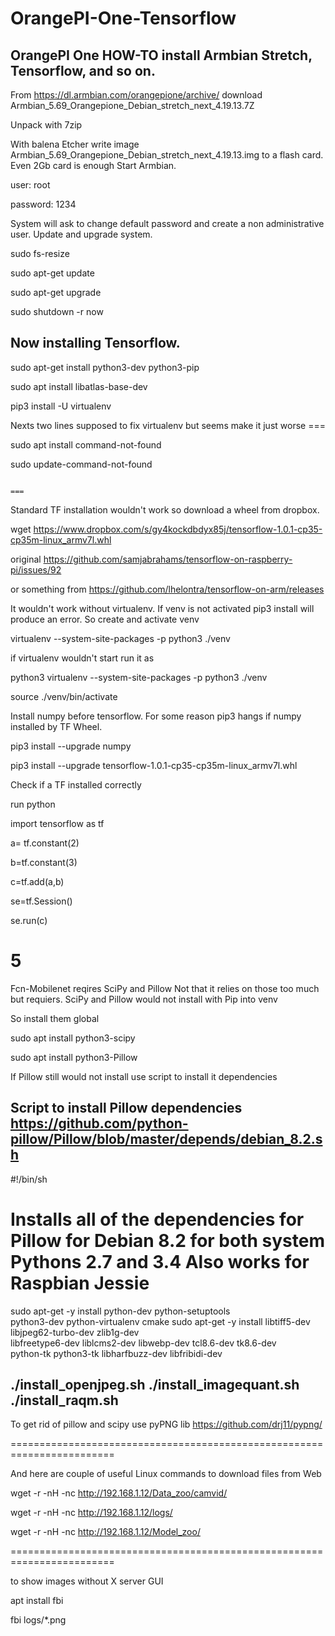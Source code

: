 # OrangePI-One-Tensorflow
OrangePI One 
HOW-TO install Armbian Stretch, Tensorflow, and so on.
------------------------------------------------------

From  https://dl.armbian.com/orangepione/archive/
download Armbian_5.69_Orangepione_Debian_stretch_next_4.19.13.7Z

Unpack with 7zip

With  balena Etcher write image Armbian_5.69_Orangepione_Debian_stretch_next_4.19.13.img to a flash card. 
Even 2Gb card is enough
Start Armbian.

user: root

password: 1234

System will ask to change default password and create a non administrative user.
Update and upgrade system.

sudo fs-resize

sudo apt-get update

sudo apt-get upgrade

sudo shutdown -r now

Now installing Tensorflow.
------------------------------------------------------------------------------

sudo apt-get install python3-dev python3-pip 

sudo apt install libatlas-base-dev

pip3 install -U virtualenv 

Nexts two lines supposed to fix virtualenv but seems make it just worse ===

sudo apt install command-not-found

sudo update-command-not-found

                                                                        ===
Standard TF installation wouldn't work so download a wheel from dropbox.

wget https://www.dropbox.com/s/gy4kockdbdyx85j/tensorflow-1.0.1-cp35-cp35m-linux_armv7l.whl

original https://github.com/samjabrahams/tensorflow-on-raspberry-pi/issues/92

or something from https://github.com/lhelontra/tensorflow-on-arm/releases

It wouldn't work without virtualenv. If venv is not activated pip3 install will produce an error.
So create and activate venv 

virtualenv --system-site-packages -p python3 ./venv

if virtualenv wouldn't start run it as

python3 virtualenv --system-site-packages -p python3 ./venv

source ./venv/bin/activate


Install numpy before tensorflow. For some reason pip3 hangs if numpy installed by TF Wheel.

pip3 install --upgrade numpy

pip3 install --upgrade tensorflow-1.0.1-cp35-cp35m-linux_armv7l.whl

Check if a TF installed correctly

run python

import tensorflow as tf

a= tf.constant(2)

b=tf.constant(3)

c=tf.add(a,b)

se=tf.Session()

se.run(c)

5
========================================================================
Fcn-Mobilenet reqires SciPy and Pillow Not that it relies on those too much but requiers.
SciPy and Pillow would not install with Pip into venv

So install them global

sudo apt install python3-scipy

sudo apt install python3-Pillow

If Pillow still would not install use script to install it dependencies

Script to install Pillow dependencies
https://github.com/python-pillow/Pillow/blob/master/depends/debian_8.2.sh
-------------
#!/bin/sh
# Installs all of the dependencies for Pillow for Debian 8.2 for both system Pythons 2.7 and 3.4 Also works for Raspbian Jessie

sudo apt-get -y install python-dev python-setuptools \
    python3-dev python-virtualenv cmake
sudo apt-get -y install libtiff5-dev libjpeg62-turbo-dev zlib1g-dev \
     libfreetype6-dev liblcms2-dev libwebp-dev tcl8.6-dev tk8.6-dev \
     python-tk python3-tk libharfbuzz-dev libfribidi-dev

./install_openjpeg.sh
./install_imagequant.sh
./install_raqm.sh
------------

To get rid of pillow and scipy use pyPNG lib
https://github.com/drj11/pypng/ 

========================================================================

And here are couple of useful Linux commands 
to download files from Web

wget -r -nH -nc http://192.168.1.12/Data_zoo/camvid/

wget -r -nH -nc http://192.168.1.12/logs/

wget -r -nH -nc http://192.168.1.12/Model_zoo/

========================================================================

to show images without X server GUI

apt install fbi

fbi logs/*.png

